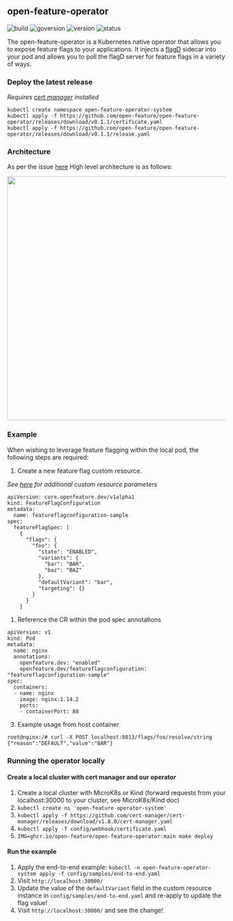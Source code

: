 ## open-feature-operator

![build](https://img.shields.io/github/workflow/status/open-feature/open-feature-operator/ci)
![goversion](https://img.shields.io/github/go-mod/go-version/open-feature/open-feature-operator/main)
![version](https://img.shields.io/badge/version-pre--alpha-green)
![status](https://img.shields.io/badge/status-not--for--production-red)

The open-feature-operator is a Kubernetes native operator that allows you to expose feature flags to your applications. It injects a [flagD](https://github.com/open-feature/flagd) sidecar into your pod and allows you to poll the flagD server for feature flags in a variety of ways.

### Deploy the latest release

_Requires [cert manager](https://cert-manager.io/docs/installation/kubernetes/) installed_

<!---x-release-please-start-version-->
```
kubectl create namespace open-feature-operator-system
kubectl apply -f https://github.com/open-feature/open-feature-operator/releases/download/v0.1.1/certificate.yaml
kubectl apply -f https://github.com/open-feature/open-feature-operator/releases/download/v0.1.1/release.yaml
```
<!---x-release-please-end-->

### Architecture

As per the issue [here](https://github.com/open-feature/research/issues/1)
High level architecture is as follows:

<img src="images/arch-0.png" width="560">

### Example

When wishing to leverage feature flagging within the local pod, the following steps are required:

1. Create a new feature flag custom resource.

_See [here](config/samples/crds/custom_provider.yaml) for additional custom resource parameters_

```
apiVersion: core.openfeature.dev/v1alpha1
kind: FeatureFlagConfiguration
metadata:
  name: featureflagconfiguration-sample
spec:
  featureFlagSpec: |
    {
      "flags": {
        "foo": {
          "state": "ENABLED",
          "variants": {
            "bar": "BAR",
            "baz": "BAZ"
          },
          "defaultVariant": "bar",
          "targeting": {}
        }
      }
    }
```

1. Reference the CR within the pod spec annotations

```
apiVersion: v1
kind: Pod
metadata:
  name: nginx
  annotations:
    openfeature.dev: "enabled"
    openfeature.dev/featureflagconfiguration: "featureflagconfiguration-sample"
spec:
  containers:
  - name: nginx
    image: nginx:1.14.2
    ports:
    - containerPort: 80
```

3. Example usage from host container

```
root@nginx:/# curl -X POST localhost:8013/flags/foo/resolve/string
{"reason":"DEFAULT","value":"BAR"}
```

### Running the operator locally

#### Create a local cluster with cert manager and our operator

1.  Create a local cluster with MicroK8s or Kind (forward requests from your localhost:30000 to your cluster, see MicroK8s/Kind doc)
1.  `kubectl create ns 'open-feature-operator-system'`
1.  `kubectl apply -f https://github.com/cert-manager/cert-manager/releases/download/v1.8.0/cert-manager.yaml`
1.  `kubectl apply -f config/webhook/certificate.yaml`
1.  `IMG=ghcr.io/open-feature/open-feature-operator:main make deploy`

#### Run the example

1. Apply the end-to-end example: `kubectl -n open-feature-operator-system apply -f config/samples/end-to-end.yaml`
1. Visit `http://localhost:30000/`
1. Update the value of the `defaultVariant` field in the custom resource instance in `config/samples/end-to-end.yaml` and re-apply to update the flag value!
1. Visit `http://localhost:30000/` and see the change!
